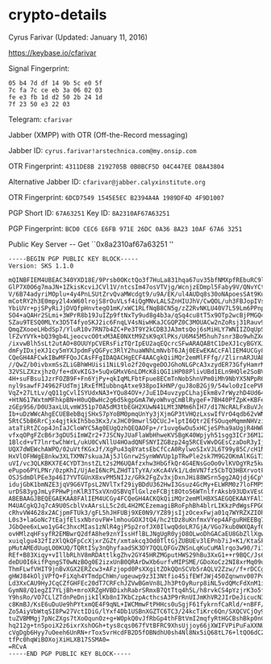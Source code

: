 crypto-details
==============

Cyrus Farivar (Updated: January 11, 2016)

https://keybase.io/cfarivar

Signal Fingerprint: <BR>

`05 b4 7d df 14 9b 5c e0 5f`<BR>
`7c fa 7c ce eb 3a 06 02 03`<BR>
`fe e3 fb 1d d2 50 2b 24 1d`<BR>
`7f 23 50 e3 22 03`<BR>

Telegram: `cfarivar`

Jabber (XMPP) with OTR (Off-the-Record messaging)

Jabber ID: `cyrus.farivar!arstechnica.com@my.onsip.com`

OTR Fingerprint: `4311DE8B 2192705B 0B0BCF5D 04C447EE D8A43804`

Alternative Jabber ID: `cfarivar@jabber.calyxinstitute.org`

OTR Fingerprint: `6DCD7549 1545E5EC B2394A4A 1989DF4D 4F9D1007`

PGP Short ID: `67A63251`
Key ID: `8A2310AF67A63251`

PGP Fingerprint: `BCD0 CEC6 E6FB 971E 26DC 0A36 8A23 10AF 67A6 3251`

Public Key Server -- Get ``0x8a2310af67a63251 ''

```
-----BEGIN PGP PUBLIC KEY BLOCK-----
Version: SKS 1.1.0

mQINBFIEM4UBEAC340YXD18E/9Prsb0OKctQo3f7HuLa831hqa67uv35bfNMXpfREbuRC9lp
GlP7X0O6g7maJN+1ZkisKcviJCVl1V/ntcsIm47osVTVjg/WcnjzEDmpl5Faby9V/QNvYCt7
V/6B74adyriMOplu+4y4PnLSUtZrvQvaMWcdgt9/u9A/EK/ul4AUDq8s30oNApoesSAt9KuO
mCotRY2h3E0mpy2l4xW60lrojS8rOuVLsf4iQgMNvLALSZnHIUJhV/CwQOL/uh3FBJopIVsd
YbiUVr+pjSPyRiJjDVQfpHnvtegO1mK/xWC1RLfNqB8CN5g/zZ2RvNKLU40V7L59Lm6PPnpN
SO4+aQAHr2SLmi+3WPrR8b19JuIZp9ftNxTy9ud8g4b3a/qSq4cu8tT5x9OTp2wcBjPMGQ4L
SZau9TESQ0MLYx3D5T4fyoSKJ2ic6FnqLV4sNiwHKaJCGQPZ0C3MOUACw2nZoRsj31Rauv9V
QmqZXooeLHbdSp7/YluR10v7RN7b4ZC+Pe3T9Y2kCDB3JA3mtsQoj6sMiHLY7WNIIZOqUpS0
lFZvYVYk+bQ39gb4LjeocvcO0txM3AE0NXtM9ZsK9qXlPKs/U6M45M5huh7snr3Bo9whZXek
/ixvwBlh5sLt2utAO+8OUUYpCVERsFizTQrIpEU2aqEQcrcSFwARAQABtC1DeXJ1cyBGYXJp
dmFyIDxjeXJ1cy5mYXJpdmFyQGFyc3RlY2huaWNhLmNvbT6JAj0EEwEKACcFAlIEM4UCGy8F
CQeGH4AFCwkIBwMFFQoJCAsFFgIDAQACHgECF4AACgkQiiMQr2emMlFFfg//ZlirnARJUAE4
//QwZ/b0ivbxmSsZLiGBhWHUisi1NiL9lo2f20qvgeDOJGhoNLGPcA3xzydER73GfyHamrMC
32VSLZXzxjhzO/fe+dXvKIG3+5uQxGMxV6nLDMcK8iQGIiHP08PlivUBd1ELn9HQle2SoBVI
4H+suFBsu1JzrFOZB9F+Fn6YjPy+qkIqMLFbtFpue8ECmTnNobShnVPm0iMh9NbYX5NPpR6h
nyl9sawfFJ4962FUdTmj1RxEfMIubbnqAtxe938poIkHNP/guJ8oB2Gj9/54wlo0zIcePVRt
VqZ+27LtLv/qQ11gCvlISYUdxNA3+YQu84OV+/JuE1D4uvzypCLhajEkm8v7rWyzhD4Ud643
+HtN617WxtmMFhkpBN+H0uQBwHc2g6d5kgpGmA7WyoWhvgCmBlRygeF+7BH40PfZpK+KBFei
zGEp9S6/D0U3axLULvmW351p7OA5dM3tbEGH2XUwN41LMt3NMm6hIH7/d17NcRALFxBuVJgv
Ib+uDzWWcAhgECUEBebBqjSHxS7pYoBM0pmqUnYy3jXjmGP3tVHQzLxswIfVrO4qdb62vWN4
5RtC5bB6RrCjx4qjtkkIh5bo3Kx3/xJHC09mwrlSQCUcJ+lptI6Qtr2EfSOuqeMqmmNHVzix
ataTiRtZCop4JnIaJCloWYC5Ag0EUgQzhQEQAOFp+/r1uvg6wOu5xHCjeSPha9aUgjR4HWkW
vfxqOPgFZcB6r3gDU5iImWZr2+7JSCNyJUaFlaWbHhweKVSBgK40Wpjyh51sgg3ICr36M12L
1Blcd+vT7lnrtwChWrL/ukU0CvNllU4HOadQNFSNYIZGBzp24g5RCEvWvDGEsCzaDoR3yIjB
UQX7dWEWchAWPQ/02uVtfKGxJf/XgPu43q8YatsEbCfCcA0RylwoSIxVJL6T99y85C/cH1NP
HxVlOFHWgE8nkw3XLTXMN7skuaJAj5JlGnrw2SynWWVUp1pTRwPle2sk7M9G2OKmAlKGiT30
uVI/vc3QLKBKX7E4CYDT3nstZLt2s2M6UQAfzxhw3HbGfkQr4G4ENsGoOo0vlKVOgYRz5kwZ
ePupo6PYLPNr/0zpKhI/UjAeI6NcPLZHdT1TyYA/xKcA4Vk1/LdmVN7fz5CbTQ3HBXrvotFE
OSJSdmDlPEe3p46I7YVTGUnX8xvPM5NIJz/GRk2FgZv3xjDxnJHi88WSrn5gg2AQjdj6CpYU
idujGbK1bmNZE3jqV9G6VTpsL2NVlTxf29iyBDdU362HwI3Gsuz4GcMy+ELWRM0z7loFMPSz
urDS83ygJmLyFPHwPjnKlR3TSxVXnOSBVqTlGxlzeFCBjt8Oto56WTnlfrAksb93UDxVEsQt
ABEBAAGJBEQEGAEKAA8FAlIEM4UCGy4FCQeGH4ACKQkQiiMQr2emMlHBXSAEGQEKAAYFAlIE
M4UACgkQJq7cA9U0ScblVxAArsLL5c2dL4H2MCEzemagiBRoFphBh4blrLIKkzPdWgsFPGGl
cRhvVW4628x2ACjpmFTUk3/gFL5hJHFUBj9XE0N9/YZ89jsIjzOcexFwja01q7WYRZXZIOhl
L0s3+laGoNc7tEajfElsxNbrovFW+lmhouGOXJtQ4/hc2tDz8uKnfmxVYep4AFguRHEEBg79
JGbQee6xLwo1yG4c3hxcMIas1zNlR4gjP5p2rofJX0IlwqQdoLR7GjA/VGo7kub0WXQAyfOq
ovHMlzqHFsyfR2EMBwrQ2dfA8he9znYIssHflBLJNgUgR0yjO8OLwoDhGACaEU8GbZllXgwk
xuiqlgu432fIzXlQkQFpCcXjxrZGZt/xmtakcq3Od0TltGjZUBUEv3lEPnb7iJ+K1/KtaSFR
pMutAMEdUugLO0KUQ/TQRtISy3nQhyfaadSK3DY7QQLQFGvZNSnLqKuCuMAlrqo3w90/7i7J
REf+B83Xiqy+vIllbRLhV8mRDAttlkgZhv2GY45HRZMGputHWS29hBu3XxG1++r9BQC/Js6a
deDU0I6kifPqngST0wNzBOg0E2izxUnB0QRArDwXb6urfvMIPSME/GDoXoCz2NI8xrMq09um
ThmFLwfVHIT9jnBvXGX2ERZcw3+AFzjopd0PsXXgitZOkQQnSCVb5rAQLV2Zzw//f+rDCCgN
gHWJ84kOljVPfQ+FiXqh4YTmdpChWn/ugeuwp9z3I3Ntfio45ifEWfJWj450Zqnwnv007Poj
Ld3XxCAU9HyJCqCZfGHFEc20dT7CRFchJZVwBGmVn8LJh3PtOyRurp8iNL5vdQMcFdXnM1ih
GymN8/Q1egZI7YLjBh+mroXRZgHVBDixhRabrSRmxB7QtTtq4h5L/h8rvkCS4pYzjrK3o5fG
Y9hsRo/VO7CLlZTdnPeDnjikIlKb8nI7KbCzpActhcsA3P9rRnUIJmKhVR2JIrDeJicucN3R
c8KmBJ/KsE6uDuUe9hPYtxmQE4F9qNL+IWCMmwFtPHHcs0uSgjF61fykrnfCaRld/+nBFF/D
Zo5AiyVbWtqSI8Pw27VctIDiG/lYxf4Db1USBnXGZTC6TC3/24kcTiKrc6Qn/SXQCVCjOy9U
tuZVBMMgj7pNcZXgs7tXoOqunOz+g+WOpkQ0vJfRbGp4thFBtVmI2mqfyRtHGCBshBkp0nCd
hq212g+tn5poiX2z6ixrXshOGh+tys8cqs067fVtBFRC9XhsUjjoy66jXWIFVPiPuFaXXNU2
cVgDgb6Hyy7uOeeh6UnRN+rTox5vrHcdFB2D5fOBNdhU0sh4Nl8Nx5iQ68tL76+ltQO6dC2B
tfPc0hqWiBOXojXiHLXB17SSMA0=
=RCvA
-----END PGP PUBLIC KEY BLOCK-----
```
